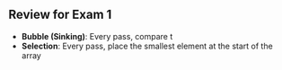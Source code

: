 ## Review for Exam 1
* **Bubble (Sinking)**: Every pass, compare t
* **Selection**: Every pass, place the smallest element at the start of the array